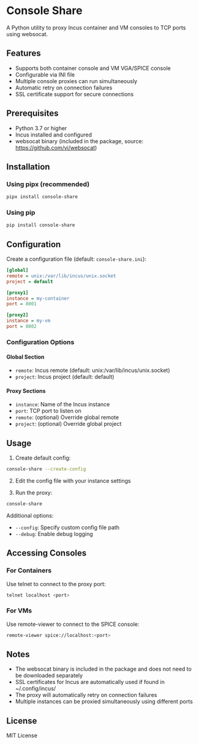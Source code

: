 # Console Share

A Python utility to proxy Incus container and VM consoles to TCP ports using websocat.

## Features

- Supports both container console and VM VGA/SPICE console
- Configurable via INI file
- Multiple console proxies can run simultaneously
- Automatic retry on connection failures
- SSL certificate support for secure connections

## Prerequisites

- Python 3.7 or higher
- Incus installed and configured
- websocat binary (included in the package, source: https://github.com/vi/websocat)

## Installation

### Using pipx (recommended)

```bash
pipx install console-share
```

### Using pip

```bash
pip install console-share
```

## Configuration

Create a configuration file (default: `console-share.ini`):

```ini
[global]
remote = unix:/var/lib/incus/unix.socket
project = default

[proxy1]
instance = my-container
port = 8001

[proxy2]
instance = my-vm
port = 8002
```

### Configuration Options

#### Global Section
- `remote`: Incus remote (default: unix:/var/lib/incus/unix.socket)
- `project`: Incus project (default: default)

#### Proxy Sections
- `instance`: Name of the Incus instance
- `port`: TCP port to listen on
- `remote`: (optional) Override global remote
- `project`: (optional) Override global project

## Usage

1. Create default config:
```bash
console-share --create-config
```

2. Edit the config file with your instance settings

3. Run the proxy:
```bash
console-share
```

Additional options:
- `--config`: Specify custom config file path
- `--debug`: Enable debug logging

## Accessing Consoles

### For Containers
Use telnet to connect to the proxy port:
```bash
telnet localhost <port>
```

### For VMs
Use remote-viewer to connect to the SPICE console:
```bash
remote-viewer spice://localhost:<port>
```

## Notes

- The websocat binary is included in the package and does not need to be downloaded separately
- SSL certificates for Incus are automatically used if found in ~/.config/incus/
- The proxy will automatically retry on connection failures
- Multiple instances can be proxied simultaneously using different ports

## License

MIT License
